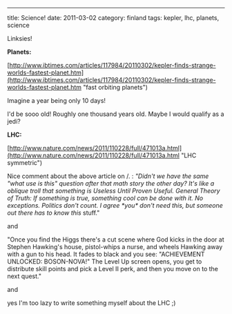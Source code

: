 ---
title: Science!
date: 2011-03-02
category: finland
tags: kepler, lhc, planets, science

Linksies!

**Planets:**

 [http://www.ibtimes.com/articles/117984/20110302/kepler-finds-strange-worlds-fastest-planet.htm](﻿http://www.ibtimes.com/articles/117984/20110302/kepler-finds-strange-worlds-fastest-planet.htm "fast orbiting planets")

Imagine a year being only 10 days!

I'd be sooo old! Roughly one thousand years old. Maybe I would qualify as a jedi?

**LHC:**

[http://www.nature.com/news/2011/110228/full/471013a.html](http://www.nature.com/news/2011/110228/full/471013a.html "LHC symmetric")

Nice comment about the above article on /. : _"Didn't we have the same "what use is this" question after that math story the other day? It's like a oblique troll that something is Useless Until Proven Useful._ _General Theory of Truth: If something is true, something cool can be done with it. No exceptions. Politics don't count._ _I agree \*you\* don't need this, but someone out there has to know this_ stuff."

and

"Once you find the Higgs there's a cut scene where God kicks in the door at Stephen Hawking's house, pistol-whips a nurse, and wheels Hawking away with a gun to his head. It fades to black and you see: "ACHIEVEMENT UNLOCKED: BOSON-NOVA!" The Level Up screen opens, you get to distribute skill points and pick a Level II perk, and then you move on to the next quest."

and

yes I'm too lazy to write something myself about the LHC ;)
